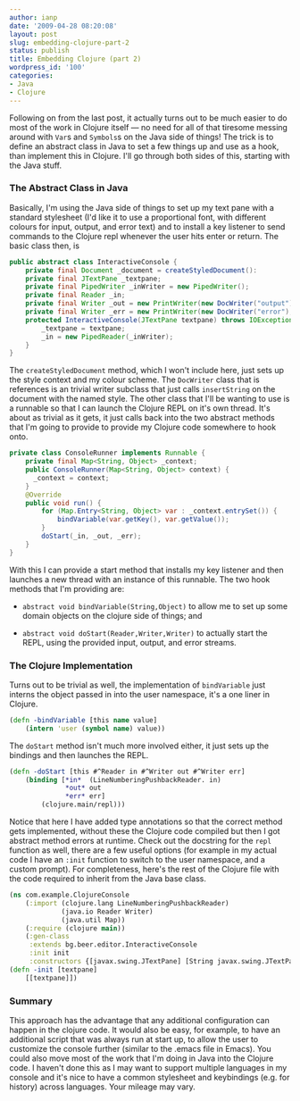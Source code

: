 ```yaml
---
author: ianp
date: '2009-04-28 08:20:08'
layout: post
slug: embedding-clojure-part-2
status: publish
title: Embedding Clojure (part 2)
wordpress_id: '100'
categories:
- Java
- Clojure
---
```


Following on from the last post, it actually turns out to be much easier
to do most of the work in Clojure itself — no need for all of that
tiresome messing around with `Var`s and `Symbols`s on the Java side
of things! The trick is to define an abstract class in Java to set a few
things up and use as a hook, than implement this in Clojure. I'll go
through both sides of this, starting with the Java stuff.

### The Abstract Class in Java

Basically, I'm using the Java side of things to
set up my text pane with a standard stylesheet (I'd like it to use a
proportional font, with different colours for input, output, and error
text) and to install a key listener to send commands to the Clojure repl
whenever the user hits enter or return. The basic class then, is

```java
public abstract class InteractiveConsole {
    private final Document _document = createStyledDocument():
    private final JTextPane _textpane;
    private final PipedWriter _inWriter = new PipedWriter();
    private final Reader _in;
    private final Writer _out = new PrintWriter(new DocWriter("output"), true);
    private final Writer _err = new PrintWriter(new DocWriter("error"), true);
    protected InteractiveConsole(JTextPane textpane) throws IOException {
        _textpane = textpane;
        _in = new PipedReader(_inWriter);
    }
}
```

The `createStyledDocument` method, which I won't include here, just
sets up the style context and my colour scheme. The `DocWriter` class
that is references is an trivial writer subclass that just calls
`insertString` on the document with the named style. The other class
that I'll be wanting to use is a runnable so that I can launch the
Clojure REPL on it's own thread. It's about as trivial as it gets, it
just calls back into the two abstract methods that I'm going to provide
to provide my Clojure code somewhere to hook onto.

```java
private class ConsoleRunner implements Runnable {
    private final Map<String, Object> _context;
    public ConsoleRunner(Map<String, Object> context) {
      _context = context;
    }
    @Override
    public void run() {
        for (Map.Entry<String, Object> var : _context.entrySet()) {
            bindVariable(var.getKey(), var.getValue());
        }
        doStart(_in, _out, _err);
    }
}
```

With this I can provide a start method that installs my key listener and
then launches a new thread with an instance of this runnable. The two
hook methods that I'm providing are:

* `abstract void bindVariable(String,Object)`
  to allow me to set up some domain objects on the clojure side of things; and

* `abstract void doStart(Reader,Writer,Writer)`
  to actually start the REPL, using the provided input, output, and error streams.

### The Clojure Implementation

Turns out to be trivial as well, the implementation of `bindVariable` just interns the object passed in into the user
namespace, it's a one liner in Clojure.

```clj
(defn -bindVariable [this name value]
    (intern 'user (symbol name) value))
```

The `doStart` method isn't much more involved either, it just sets up
the bindings and then launches the REPL.

```clj
(defn -doStart [this #^Reader in #^Writer out #^Writer err]
    (binding [*in*  (LineNumberingPushbackReader. in)
              *out* out
              *err* err]
        (clojure.main/repl)))
```

Notice that here I have added type annotations so that the correct
method gets implemented, without these the Clojure code compiled but
then I got abstract method errors at runtime. Check out the docstring
for the `repl` function as well, there are a few useful options (for
example in my actual code I have an `:init` function to switch to the
user namespace, and a custom prompt). For completeness, here's the rest
of the Clojure file with the code required to inherit from the Java base
class.

```clj
(ns com.example.ClojureConsole
    (:import (clojure.lang LineNumberingPushbackReader)
             (java.io Reader Writer)
             (java.util Map))
    (:require (clojure main))
    (:gen-class
     :extends bg.beer.editor.InteractiveConsole
     :init init
     :constructors {[javax.swing.JTextPane] [String javax.swing.JTextPane]}))
(defn -init [textpane]
    [[textpane]])
```

### Summary

This approach has the advantage that any additional
configuration can happen in the clojure code. It would also be easy, for
example, to have an additional script that was always run at start up,
to allow the user to customize the console further (similar to the
.emacs file in Emacs). You could also move most of the work that I'm
doing in Java into the Clojure code. I haven't done this as I may want
to support multiple languages in my console and it's nice to have a
common stylesheet and keybindings (e.g. for history) across languages.
Your mileage may vary.
